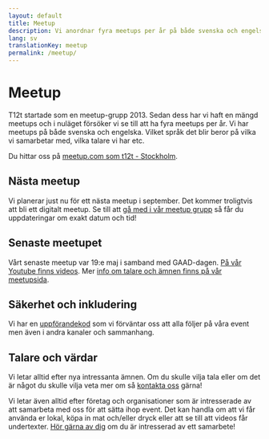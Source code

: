 ```yaml
---
layout: default
title: Meetup
description: Vi anordnar fyra meetups per år på både svenska och engelska.
lang: sv
translationKey: meetup
permalink: /meetup/
---
```


# Meetup

T12t startade som en meetup-grupp 2013. Sedan dess har vi haft en mängd meetups och i nuläget försöker vi se till att ha fyra meetups per år. Vi har meetups på både svenska och engelska. Vilket språk det blir beror på vilka vi samarbetar med, vilka talare vi har etc.

Du hittar oss på [meetup.com som t12t - Stockholm](https://www.meetup.com/t12t-Stockholm).

## Nästa meetup

Vi planerar just nu för ett nästa meetup i september. Det kommer troligtvis att bli ett digitalt meetup. Se till att [gå med i vår meetup grupp](https://www.meetup.com/t12t-Stockholm) så får du uppdateringar om exakt datum och tid!

## Senaste meetupet

Vårt senaste meetup var 19:e maj i samband med GAAD-dagen. [På vår Youtube finns videos](https://www.youtube.com/watch?v=AJi0lqpHqZw). Mer [info om talare och ämnen finns på vår meetupsida](https://www.meetup.com/t12t-Stockholm/events/270587932/).

## Säkerhet och inkludering

Vi har en [uppförandekod](/uppforandekod/) som vi förväntar oss att alla följer på våra event men även i andra kanaler och sammanhang.

## Talare och värdar

Vi letar alltid efter nya intressanta ämnen. Om du skulle vilja tala eller om det är något du skulle vilja veta mer om så [kontakta oss](/kontakt/) gärna!

Vi letar även alltid efter företag och organisationer som är intresserade av att samarbeta med oss för att sätta ihop event. Det kan handla om att vi får använda er lokal, köpa in mat och/eller dryck eller att se till att videos får undertexter. [Hör gärna av dig](/kontakt/) om du är intresserad av ett samarbete!

